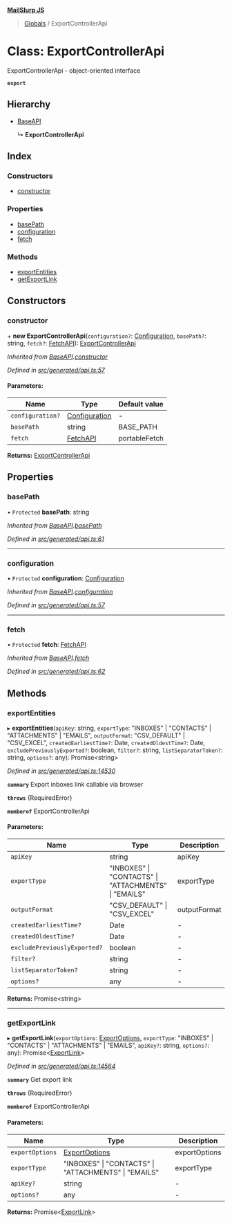 **[MailSlurp JS](../README.md)**

> [Globals](../README.md) / ExportControllerApi

# Class: ExportControllerApi

ExportControllerApi - object-oriented interface

**`export`** 

## Hierarchy

* [BaseAPI](baseapi.md)

  ↳ **ExportControllerApi**

## Index

### Constructors

* [constructor](exportcontrollerapi.md#constructor)

### Properties

* [basePath](exportcontrollerapi.md#basepath)
* [configuration](exportcontrollerapi.md#configuration)
* [fetch](exportcontrollerapi.md#fetch)

### Methods

* [exportEntities](exportcontrollerapi.md#exportentities)
* [getExportLink](exportcontrollerapi.md#getexportlink)

## Constructors

### constructor

\+ **new ExportControllerApi**(`configuration?`: [Configuration](configuration.md), `basePath?`: string, `fetch?`: [FetchAPI](../interfaces/fetchapi.md)): [ExportControllerApi](exportcontrollerapi.md)

*Inherited from [BaseAPI](baseapi.md).[constructor](baseapi.md#constructor)*

*Defined in [src/generated/api.ts:57](https://github.com/mailslurp/mailslurp-client/blob/aa918cc/src/generated/api.ts#L57)*

#### Parameters:

Name | Type | Default value |
------ | ------ | ------ |
`configuration?` | [Configuration](configuration.md) | - |
`basePath` | string | BASE\_PATH |
`fetch` | [FetchAPI](../interfaces/fetchapi.md) | portableFetch |

**Returns:** [ExportControllerApi](exportcontrollerapi.md)

## Properties

### basePath

• `Protected` **basePath**: string

*Inherited from [BaseAPI](baseapi.md).[basePath](baseapi.md#basepath)*

*Defined in [src/generated/api.ts:61](https://github.com/mailslurp/mailslurp-client/blob/aa918cc/src/generated/api.ts#L61)*

___

### configuration

• `Protected` **configuration**: [Configuration](configuration.md)

*Inherited from [BaseAPI](baseapi.md).[configuration](baseapi.md#configuration)*

*Defined in [src/generated/api.ts:57](https://github.com/mailslurp/mailslurp-client/blob/aa918cc/src/generated/api.ts#L57)*

___

### fetch

• `Protected` **fetch**: [FetchAPI](../interfaces/fetchapi.md)

*Inherited from [BaseAPI](baseapi.md).[fetch](baseapi.md#fetch)*

*Defined in [src/generated/api.ts:62](https://github.com/mailslurp/mailslurp-client/blob/aa918cc/src/generated/api.ts#L62)*

## Methods

### exportEntities

▸ **exportEntities**(`apiKey`: string, `exportType`: \"INBOXES\" \| \"CONTACTS\" \| \"ATTACHMENTS\" \| \"EMAILS\", `outputFormat`: \"CSV\_DEFAULT\" \| \"CSV\_EXCEL\", `createdEarliestTime?`: Date, `createdOldestTime?`: Date, `excludePreviouslyExported?`: boolean, `filter?`: string, `listSeparatorToken?`: string, `options?`: any): Promise\<string>

*Defined in [src/generated/api.ts:14530](https://github.com/mailslurp/mailslurp-client/blob/aa918cc/src/generated/api.ts#L14530)*

**`summary`** Export inboxes link callable via browser

**`throws`** {RequiredError}

**`memberof`** ExportControllerApi

#### Parameters:

Name | Type | Description |
------ | ------ | ------ |
`apiKey` | string | apiKey |
`exportType` | \"INBOXES\" \| \"CONTACTS\" \| \"ATTACHMENTS\" \| \"EMAILS\" | exportType |
`outputFormat` | \"CSV\_DEFAULT\" \| \"CSV\_EXCEL\" | outputFormat |
`createdEarliestTime?` | Date | - |
`createdOldestTime?` | Date | - |
`excludePreviouslyExported?` | boolean | - |
`filter?` | string | - |
`listSeparatorToken?` | string | - |
`options?` | any | - |

**Returns:** Promise\<string>

___

### getExportLink

▸ **getExportLink**(`exportOptions`: [ExportOptions](../modules/exportoptions.md), `exportType`: \"INBOXES\" \| \"CONTACTS\" \| \"ATTACHMENTS\" \| \"EMAILS\", `apiKey?`: string, `options?`: any): Promise\<[ExportLink](../interfaces/exportlink.md)>

*Defined in [src/generated/api.ts:14564](https://github.com/mailslurp/mailslurp-client/blob/aa918cc/src/generated/api.ts#L14564)*

**`summary`** Get export link

**`throws`** {RequiredError}

**`memberof`** ExportControllerApi

#### Parameters:

Name | Type | Description |
------ | ------ | ------ |
`exportOptions` | [ExportOptions](../modules/exportoptions.md) | exportOptions |
`exportType` | \"INBOXES\" \| \"CONTACTS\" \| \"ATTACHMENTS\" \| \"EMAILS\" | exportType |
`apiKey?` | string | - |
`options?` | any | - |

**Returns:** Promise\<[ExportLink](../interfaces/exportlink.md)>
